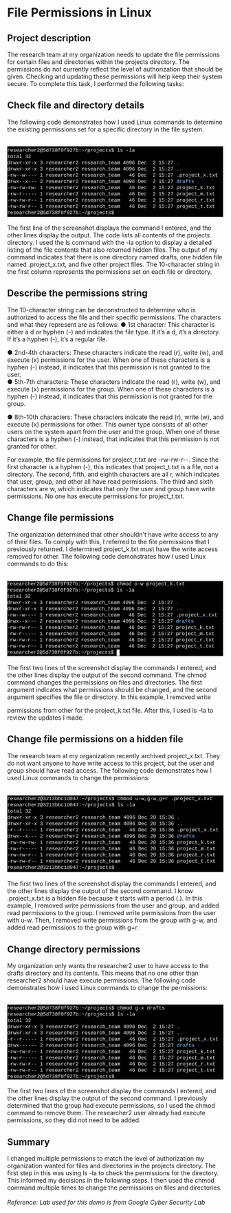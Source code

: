 <h1>File Permissions in Linux</h1>

<h2>Project description</h2>
The research team at my organization needs to update the file permissions for certain files and
directories within the projects directory. The permissions do not currently reflect the level of
authorization that should be given. Checking and updating these permissions will help keep
their system secure. To complete this task, I performed the following tasks:<br>

<h2><b>Check file and directory details</b></h2>
The following code demonstrates how I used Linux commands to determine the existing
permissions set for a specific directory in the file system.

<br><img src="Check file and directory details.PNG" />

The first line of the screenshot displays the command I entered, and the other lines display the
output. The code lists all contents of the projects directory. I used the ls command with the
-la option to display a detailed listing of the file contents that also returned hidden files. The
output of my command indicates that there is one directory named drafts, one hidden file
named .project_x.txt, and five other project files. The 10-character string in the first
column represents the permissions set on each file or directory.<br>

<h2>Describe the permissions string</h2>
The 10-character string can be deconstructed to determine who is authorized to access the
file and their specific permissions. The characters and what they represent are as follows:
● 1st character: This character is either a d or hyphen (-) and indicates the file type. If it’s
a d, it’s a directory. If it’s a hyphen (-), it’s a regular file.

● 2nd-4th characters: These characters indicate the read (r), write (w), and execute (x)
permissions for the user. When one of these characters is a hyphen (-) instead, it
indicates that this permission is not granted to the user.<br>
● 5th-7th characters: These characters indicate the read (r), write (w), and execute (x)
permissions for the group. When one of these characters is a hyphen (-) instead, it
indicates that this permission is not granted for the group.<br>

● 8th-10th characters: These characters indicate the read (r), write (w), and execute (x)
permissions for other. This owner type consists of all other users on the system apart
from the user and the group. When one of these characters is a hyphen (-) instead,
that indicates that this permission is not granted for other.<br>

For example, the file permissions for project_t.txt are -rw-rw-r--. Since the first
character is a hyphen (-), this indicates that project_t.txt is a file, not a directory. The
second, fifth, and eighth characters are all r, which indicates that user, group, and other all have
read permissions. The third and sixth characters are w, which indicates that only the user and
group have write permissions. No one has execute permissions for project_t.txt.<br>

<h2>Change file permissions</h2>
The organization determined that other shouldn't have write access to any of their files. To
comply with this, I referred to the file permissions that I previously returned. I determined
project_k.txt must have the write access removed for other.
The following code demonstrates how I used Linux commands to do this:

<br><img src="Change file permission.PNG" />

The first two lines of the screenshot display the commands I entered, and the other lines
display the output of the second command. The chmod command changes the permissions on
files and directories. The first argument indicates what permissions should be changed, and
the second argument specifies the file or directory. In this example, I removed write

permissions from other for the project_k.txt file. After this, I used ls -la to review the
updates I made.<br>

<h2>Change file permissions on a hidden file</h2>
The research team at my organization recently archived project_x.txt. They do not want
anyone to have write access to this project, but the user and group should have read access.
The following code demonstrates how I used Linux commands to change the permissions:

<br><img src="Change file permissions on hidden file.PNG"/>

The first two lines of the screenshot display the commands I entered, and the other lines
display the output of the second command. I know .project_x.txt is a hidden file because
it starts with a period (.). In this example, I removed write permissions from the user and
group, and added read permissions to the group. I removed write permissions from the user
with u-w. Then, I removed write permissions from the group with g-w, and added read
permissions to the group with g+r.<br>

<h2>Change directory permissions</h2>
My organization only wants the researcher2 user to have access to the drafts directory
and its contents. This means that no one other than researcher2 should have execute
permissions.
The following code demonstrates how I used Linux commands to change the permissions:

<br><img src="Change directory permissions.PNG"/>

The first two lines of the screenshot display the commands I entered, and the other lines
display the output of the second command. I previously determined that the group had
execute permissions, so I used the chmod command to remove them. The researcher2 user
already had execute permissions, so they did not need to be added.<br>

<h2>Summary</h2>
I changed multiple permissions to match the level of authorization my organization wanted for
files and directories in the projects directory. The first step in this was using ls -la to
check the permissions for the directory. This informed my decisions in the following steps. I
then used the chmod command multiple times to change the permissions on files and
directories.
<br>
<br>
<i>Reference: Lab used for this demo is from Google Cyber Security Lab</i>
